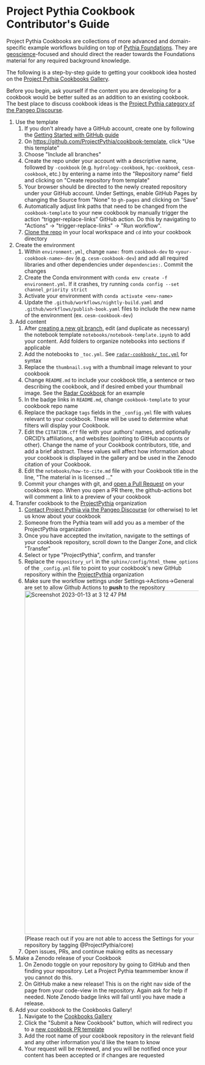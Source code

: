 # Project Pythia Cookbook Contributor's Guide

Project Pythia Cookbooks are collections of more advanced and domain-specific example
workflows building on top of [Pythia Foundations](https://foundations.projectpythia.org/landing-page.html).
They are [geoscience](https://en.wikipedia.org/wiki/Earth_science)-focused
and should direct the reader towards the Foundations material for any required
background knowledge.

The following is a step-by-step guide to getting your cookbook idea
hosted on the [Project Pythia Cookbooks Gallery](https://cookbooks.projectpythia.org).

Before you begin, ask yourself if the content you are developing for a cookbook would be better suited as an addition to an existing cookbook. The best place to discuss cookbook ideas is the [Project Pythia category of the Pangeo Discourse](https://discourse.pangeo.io/c/education/project-pythia/60).

1. Use the template
   1. If you don't already have a GitHub account, create one by following the [Getting Started with GitHub guide](https://foundations.projectpythia.org/foundations/getting-started-github.html)
   1. On https://github.com/ProjectPythia/cookbook-template, click "Use this template"
   1. Choose "Include all branches"
   1. Create the repo under your account with a descriptive name, followed by `-cookbook` (e.g. `hydrology-cookbook`, `hpc-cookbook`, `cesm-cookbook`, etc.) by entering a name into the "Repository name" field and clicking on "Create repository from template"
   1. Your browser should be directed to the newly created repository under your GitHub account. Under Settings, enable GitHub Pages by changing the Source from "None" to `gh-pages` and clicking on "Save"
   1. Automatically adjust link paths that need to be changed from the `cookbook-template` to your new cookbook by manually trigger the action “trigger-replace-links” GitHub action. Do this by navigating to "Actions" -> "trigger-replace-links" -> "Run workflow".
   1. [Clone the repo](https://foundations.projectpythia.org/foundations/github/github-cloning-forking.html) in your local workspace and `cd` into your cookbook directory
1. Create the environment
   1. Within `environment.yml`, change `name:` from `cookbook-dev` to `<your-cookbook-name>-dev` (e.g. `cesm-cookbook-dev`) and add all required libraries and other dependencies under `dependencies:`. Commit the changes
   1. Create the Conda environment with `conda env create -f environment.yml`. If it crashes, try running `conda config --set channel_priority strict`
   1. Activate your environment with `conda activate <env-name>`
   1. Update the `.github/workflows/nightly-build.yaml` and `.github/workflows/publish-book.yaml` files to include the new name of the environment (ex. `cesm-cookbook-dev`)
1. Add content
   1. After [creating a new git branch](https://foundations.projectpythia.org/foundations/github/git-branches.html), edit (and duplicate as necessary) the notebook template `notebooks/notebook-template.ipynb` to add your content. Add folders to organize notebooks into sections if applicable
   1. Add the notebooks to `_toc.yml`. See [`radar-cookbook/_toc.yml`](https://github.com/ProjectPythia/radar-cookbook/blob/main/_toc.yml) for syntax
   1. Replace the `thumbnail.svg` with a thumbnail image relevant to your cookbook
   1. Change `README.md` to include your cookbook title, a sentence or two describing the cookbook, and if desired embed your thumbnail image. See the [Radar Cookbook](https://github.com/ProjectPythia/radar-cookbook/blob/main/README.md) for an example
   1. In the badge links in `README.md`, change `cookbook-template` to your cookbook repo name
   1. Replace the package `tags` fields in the `_config.yml` file with values relevant to your cookbook. These will be used to determine what filters will display your Cookbook.
   1. Edit the `CITATION.cff` file with your authors’ names, and optionally ORCID’s affiliations, and websites (pointing to GitHub accounts or other). Change the name of your Cookbook contributors, title, and add a brief abstract. These values will affect how information about your cookbook is displayed in the gallery and be used in the Zenodo citation of your Cookbook.
   1. Edit the `notebooks/how-to-cite.md` file with your Cookbook title in the line, "The material in <This Cookbook> is licensed ..."
   1. Commit your changes with git, and [open a Pull Request](https://foundations.projectpythia.org/foundations/github/github-pull-request.html) on your cookbook repo. When you open a PR there, the github-actions bot will comment a link to a preview of your cookbook
1. Transfer cookbook to the [ProjectPythia](https://github.com/ProjectPythia) organization
   1. [Contact Project Pythia via the Pangeo Discourse](https://discourse.pangeo.io/c/education/project-pythia/60) (or otherwise) to let us know about your cookbook
   1. Someone from the Pythia team will add you as a member of the ProjectPythia organization
   1. Once you have accepted the invitation, navigate to the settings of your cookbook repository, scroll down to the Danger Zone, and click "Transfer"
   1. Select or type "ProjectPythia", confirm, and transfer
   1. Replace the `repository_url` in the `sphinx/config/html_theme_options` of the `_config.yml` file to point to your cookbook's new GitHub repository within the [ProjectPythia](https://github.com/ProjectPythia) organization
   1. Make sure the workflow settings under Settings&rarr;Actions&rarr;General are set to allow Github Actions to **push** to the repository <img width="901" alt="Screenshot 2023-01-13 at 3 12 47 PM" src="https://user-images.githubusercontent.com/26660300/212428991-cd0ae2f0-73ca-40d8-b983-f122359463aa.png"> (Please reach out if you are not able to access the Settings for your repository by tagging @ProjectPythia/core)
   1. Open issues, PRs, and continue making edits as necessary
1. Make a Zenodo release of your Cookbook
   1. On Zenodo toggle on your repository by going to GitHub and then finding your repository. Let a Project Pythia teammember know if you cannot do this.
   1. On GitHub make a new release! This is on the right nav side of the page from your code-view in the repository. Again ask for help if needed. Note Zenodo badge links will fail until you have made a release.
1. Add your cookbook to the Cookbooks Gallery!
   1. Navigate to the [Cookbooks Gallery](https://cookbooks.projectpythia.org/)
   1. Click the "Submit a New Cookbook" button, which will redirect you to a [new cookbook PR template](https://github.com/ProjectPythia/cookbook-gallery/issues/new?assignees=ProjectPythia%2Feducation&labels=content%2Ccookbook-gallery-submission&template=update-cookbook-gallery.yaml&title=Update+Gallery+with+new+Cookbook)
   1. Add the root name of your cookbook repository in the relevant field and any other information you'd like the team to know
   1. Your request will be reviewed, and you will be notified once your content has been accepted or if changes are requested
